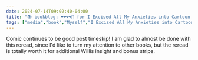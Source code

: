 ```yaml
---
date: 2024-07-14T09:02:40-04:00
title: "📚 bookblog: ❤️❤️❤️❤️🖤 for I Excised All My Anxieties into Cartoon Characters Who Definitely Don't Have Feelings for Each Other (An Eleventh Dumbing of Age Collection), by David Willis"
tags: ["media","book","Myself","I Excised All My Anxieties into Cartoon Characters Who Definitely Don't Have Feelings for Each Other","David Willis","Dumbing of Age"]
---
```


Comic continues to be good post timeskip! I am glad to almost be done with this reread, since I'd like to turn my attention to other books, but the reread is totally worth it for additional Willis insight and bonus strips.